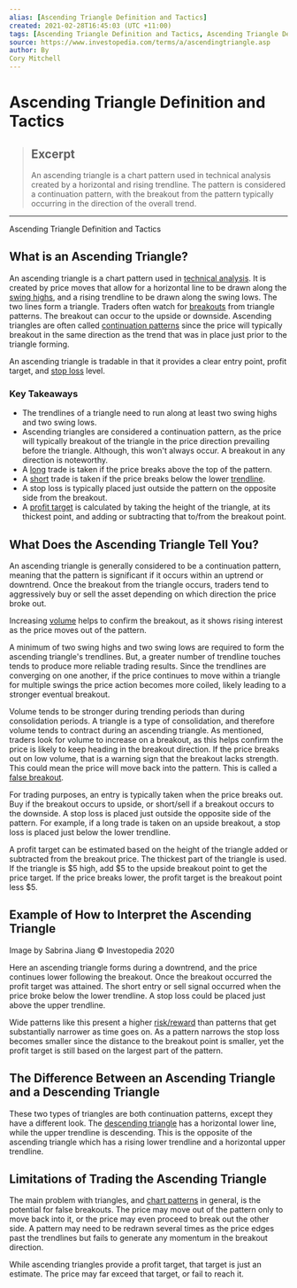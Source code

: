 ```yaml
---
alias: [Ascending Triangle Definition and Tactics]
created: 2021-02-28T16:45:03 (UTC +11:00)
tags: [Ascending Triangle Definition and Tactics, Ascending Triangle Definition and Tactics]
source: https://www.investopedia.com/terms/a/ascendingtriangle.asp
author: By
Cory Mitchell
---
```


# Ascending Triangle Definition and Tactics

> ## Excerpt
> An ascending triangle is a chart pattern used in technical analysis created by a horizontal and rising trendline. The pattern is considered a continuation pattern, with the breakout from the pattern typically occurring in the direction of the overall trend.

---

Ascending Triangle Definition and Tactics
## What is an Ascending Triangle?

An ascending triangle is a chart pattern used in [technical analysis](https://www.investopedia.com/terms/t/technicalanalysis.asp). It is created by price moves that allow for a horizontal line to be drawn along the [swing highs](https://www.investopedia.com/terms/s/swinghigh.asp), and a rising trendline to be drawn along the swing lows. The two lines form a triangle. Traders often watch for [breakouts](https://www.investopedia.com/terms/b/breakout.asp) from triangle patterns. The breakout can occur to the upside or downside. Ascending triangles are often called [continuation patterns](https://www.investopedia.com/trading/continuation-patterns-introduction/) since the price will typically breakout in the same direction as the trend that was in place just prior to the triangle forming.

An ascending triangle is tradable in that it provides a clear entry point, profit target, and [stop loss](https://www.investopedia.com/terms/s/stop-lossorder.asp) level.

### Key Takeaways

-   The trendlines of a triangle need to run along at least two swing highs and two swing lows.
-   Ascending triangles are considered a continuation pattern, as the price will typically breakout of the triangle in the price direction prevailing before the triangle. Although, this won't always occur. A breakout in any direction is noteworthy.
-   A [long](https://www.investopedia.com/terms/l/long.asp) trade is taken if the price breaks above the top of the pattern.
-   A [short](https://www.investopedia.com/terms/s/shortselling.asp) trade is taken if the price breaks below the lower [trendline](https://www.investopedia.com/terms/t/trendline.asp).
-   A stop loss is typically placed just outside the pattern on the opposite side from the breakout.
-   A [profit target](https://www.investopedia.com/terms/p/profit-target.asp) is calculated by taking the height of the triangle, at its thickest point, and adding or subtracting that to/from the breakout point.

## What Does the Ascending Triangle Tell You?

An ascending triangle is generally considered to be a continuation pattern, meaning that the pattern is significant if it occurs within an uptrend or downtrend. Once the breakout from the triangle occurs, traders tend to aggressively buy or sell the asset depending on which direction the price broke out.

Increasing [volume](https://www.investopedia.com/terms/v/volume.asp) helps to confirm the breakout, as it shows rising interest as the price moves out of the pattern.

A minimum of two swing highs and two swing lows are required to form the ascending triangle's trendlines. But, a greater number of trendline touches tends to produce more reliable trading results. Since the trendlines are converging on one another, if the price continues to move within a triangle for multiple swings the price action becomes more coiled, likely leading to a stronger eventual breakout.

Volume tends to be stronger during trending periods than during consolidation periods. A triangle is a type of consolidation, and therefore volume tends to contract during an ascending triangle. As mentioned, traders look for volume to increase on a breakout, as this helps confirm the price is likely to keep heading in the breakout direction. If the price breaks out on low volume, that is a warning sign that the breakout lacks strength. This could mean the price will move back into the pattern. This is called a [false breakout](https://www.investopedia.com/terms/f/failedbreak.asp).

For trading purposes, an entry is typically taken when the price breaks out. Buy if the breakout occurs to upside, or short/sell if a breakout occurs to the downside. A stop loss is placed just outside the opposite side of the pattern. For example, if a long trade is taken on an upside breakout, a stop loss is placed just below the lower trendline.

A profit target can be estimated based on the height of the triangle added or subtracted from the breakout price. The thickest part of the triangle is used. If the triangle is $5 high, add $5 to the upside breakout point to get the price target. If the price breaks lower, the profit target is the breakout point less $5.

## Example of How to Interpret the Ascending Triangle

Image by Sabrina Jiang © Investopedia 2020

Here an ascending triangle forms during a downtrend, and the price continues lower following the breakout. Once the breakout occurred the profit target was attained. The short entry or sell signal occurred when the price broke below the lower trendline. A stop loss could be placed just above the upper trendline.

Wide patterns like this present a higher [risk/reward](https://www.investopedia.com/terms/r/riskrewardratio.asp) than patterns that get substantially narrower as time goes on. As a pattern narrows the stop loss becomes smaller since the distance to the breakout point is smaller, yet the profit target is still based on the largest part of the pattern.

## The Difference Between an Ascending Triangle and a Descending Triangle

These two types of triangles are both continuation patterns, except they have a different look. The [descending triangle](https://www.investopedia.com/terms/d/descendingtriangle.asp) has a horizontal lower line, while the upper trendline is descending. This is the opposite of the ascending triangle which has a rising lower trendline and a horizontal upper trendline.

## Limitations of Trading the Ascending Triangle

The main problem with triangles, and [chart patterns](https://www.investopedia.com/articles/technical/112601.asp) in general, is the potential for false breakouts. The price may move out of the pattern only to move back into it, or the price may even proceed to break out the other side. A pattern may need to be redrawn several times as the price edges past the trendlines but fails to generate any momentum in the breakout direction.

While ascending triangles provide a profit target, that target is just an estimate. The price may far exceed that target, or fail to reach it.
